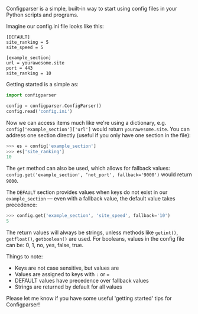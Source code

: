 <!--- META
title=Python: Create config files with configparser
publish_date=20201106
description=How to create and use config files using configparser for Python 3
header_image=python-code.jpg
tags=python
-->

Configparser is a simple, built-in way to start using config files in your Python scripts and programs.

Imagine our config.ini file looks like this:

```
[DEFAULT]
site_ranking = 5
site_speed = 5

[example_section]
url = yourawesome.site
port = 443
site_ranking = 10
```

Getting started is a simple as:

```python
import configparser

config = configparser.ConfigParser()
config.read('config.ini')
```

Now we can access items much like we're using a dictionary, e.g. `config['example_section']['url']` would return `yourawesome.site`. You can address one section directly (useful if you only have one section in the file):

```python
>>> es = config['example_section']
>>> es['site_ranking']
10
```

The `get` method can also be used, which allows for fallback values: `config.get('example_section', ‘not_port', fallback='9000')` would return `9000`.

The `DEFAULT` section provides values when keys do not exist in our `example_section` — even with a fallback value, the default value takes precedence:

```python
>>> config.get('example_section', 'site_speed', fallback='10')
5
```

The return values will always be strings, unless methods like `getint()`, `getfloat()`, `getboolean()` are used. For booleans, values in the config file can be: 0, 1, no, yes, false, true.

Things to note:

- Keys are not case sensitive, but values are
- Values are assigned to keys with `:` or `=`
- DEFAULT values have precedence over fallback values
- Strings are returned by default for all values

Please let me know if you have some useful 'getting started' tips for Configparser!
